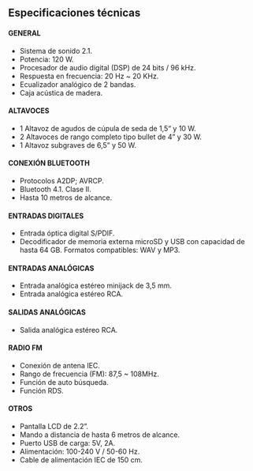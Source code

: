 ## Especificaciones técnicas

#### GENERAL
- Sistema de sonido 2.1.
- Potencia: 120 W. 
- Procesador de audio digital (DSP) de 24 bits / 96 kHz.
- Respuesta en frecuencia: 20 Hz ~ 20 KHz.
- Ecualizador analógico de 2 bandas.
- Caja acústica de madera.

#### ALTAVOCES
- 1 Altavoz de agudos de cúpula de seda de 1,5“ y 10 W.
- 2 Altavoces de rango completo tipo bullet de 4” y 30 W.
- 1 Altavoz subgraves de 6,5” y 50 W.

#### CONEXIÓN BLUETOOTH
- Protocolos A2DP; AVRCP.
- Bluetooth 4.1. Clase II. 
- Hasta 10 metros de alcance.

#### ENTRADAS DIGITALES
- Entrada óptica digital S/PDIF.
- Decodificador de memoria externa microSD  y USB con capacidad de hasta 64 GB. Formatos compatibles: WAV y MP3.

#### ENTRADAS ANALÓGICAS
- Entrada analógica estéreo minijack de 3,5 mm.
- Entrada analógica estéreo RCA. 

#### SALIDAS ANALÓGICAS
- Salida analógica estéreo RCA.

#### RADIO FM
- Conexión de antena IEC.
- Rango de frecuencia (FM): 87,5 ~ 108MHz.
- Función de auto búsqueda.
- Función RDS.

#### OTROS
- Pantalla LCD de 2.2”.
- Mando a distancia de hasta 6 metros de alcance.
- Puerto USB de carga: 5V, 2A.
- Alimentación: 100-240 V / 50-60 Hz.
- Cable de alimentación IEC de 150 cm.

